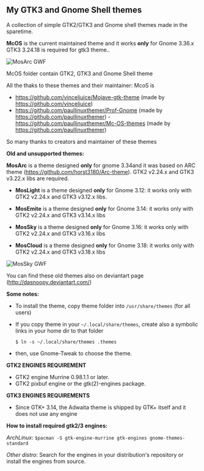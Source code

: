 ## My GTK3 and Gnome Shell themes 

A collection of simple GTK2/GTK3 and Gnome shell themes made in the sparetime.

**McOS** is the current maintained theme and it works **only** for Gnome 3.36.x
GTK3 3.24.18 is required for gtk3 theme..


![MosArc GWF](https://raw.github.com/dasnoopy/moslight-themes/master/Screenshots/McOS.png)

McOS folder contain GTK2, GTK3 and Gnome Shell theme

All the thaks to these themes and their maintainer: McoS is 

- https://github.com/vinceliuice/Mojave-gtk-theme (made by https://github.com/vinceliuice)
- https://github.com/paullinuxthemer/Prof-Gnome (made by https://github.com/paullinuxthemer)
-https://github.com/paullinuxthemer/Mc-OS-themes (made by https://github.com/paullinuxthemer)

So many thanks to creators and maintainer of these themes



**Old and unsupported themes:**

**MosArc** is a theme designed **only** for gnome 3.34and it was based on ARC theme (https://github.com/horst3180/Arc-theme). 
	GTK2 v2.24.x and GTK3 v3.22.x libs are required. 

* **MosLight** is a theme designed  **only** for Gnome 3.12: it works only with GTK2 v2.24.x and
  GTK3 v3.12.x libs.

* **MosEmite** is a theme designed **only** for Gnome 3.14: it works only with GTK2 v2.24.x and
  GTK3 v3.14.x libs

* **MosSky** is a theme designed **only** for Gnome 3.16: it works only with GTK2 v2.24.x 
  and GTK3 v3.16.x libs

* **MosCloud** is a theme designed **only** for Gnome 3.18: it works only with GTK2 v2.24.x 
  and GTK3 v3.18.x libs

![MosSky GWF](https://raw.github.com/dasnoopy/moslight-themes/master/Screenshots/MosSky.png)

You can find these old themes also on deviantart page (http://dasnoopy.deviantart.com/)

**Some notes:**

* To install the theme, copy theme folder into `/usr/share/themes` (for all users)

* If you copy theme in your `~/.local/share/themes`, create also a symbolic links in your home dir to
that folder

    `$ ln -s ~/.local/share/themes .themes`

* then, use Gnome-Tweak to choose the theme.

**GTK2 ENGINES REQUIREMENT**

* GTK2 engine Murrine 0.98.1.1 or later.
* GTK2 pixbuf engine or the gtk(2)-engines package.

**GTK3 ENGINES REQUIREMENTS**
* Since GTK+ 3.14, the Adwaita theme is shipped by GTK+ itself and it does not use any engine

**How to install required gtk2/3 engines:**

*ArchLinux*:  `$pacman -S gtk-engine-murrine gtk-engines gnome-themes-standard`

*Other distro*: Search for the engines in your distribution's repository or install the engines from source.
